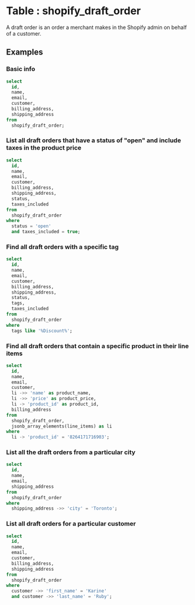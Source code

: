 # Table : shopify_draft_order

A draft order is an order a merchant makes in the Shopify admin on behalf of a customer.

## Examples

### Basic info

```sql
select
  id,
  name,
  email,
  customer,
  billing_address,
  shipping_address
from
  shopify_draft_order;
```

### List all draft orders that have a status of "open" and include taxes in the product price

```sql
select
  id,
  name,
  email,
  customer,
  billing_address,
  shipping_address,
  status,
  taxes_included
from
  shopify_draft_order
where
  status = 'open'
  and taxes_included = true;
```

### Find all draft orders with a specific tag

```sql
select
  id,
  name,
  email,
  customer,
  billing_address,
  shipping_address,
  status,
  tags,
  taxes_included
from
  shopify_draft_order
where
  tags like '%Discount%';
```

### Find all draft orders that contain a specific product in their line items

```sql
select
  id,
  name,
  email,
  customer,
  li ->> 'name' as product_name,
  li ->> 'price' as product_price,
  li -> 'product_id' as product_id,
  billing_address
from
  shopify_draft_order,
  jsonb_array_elements(line_items) as li
where
  li -> 'product_id' = '8264171716903';
```

### List all the draft orders from a particular city

```sql
select
  id,
  name,
  email,
  shipping_address
from
  shopify_draft_order
where
  shipping_address ->> 'city' = 'Toronto';
```

### List all draft orders for a particular customer

```sql
select
  id,
  name,
  email,
  customer,
  billing_address,
  shipping_address
from
  shopify_draft_order
where
  customer ->> 'first_name' = 'Karine'
  and customer ->> 'last_name' = 'Ruby';
```
